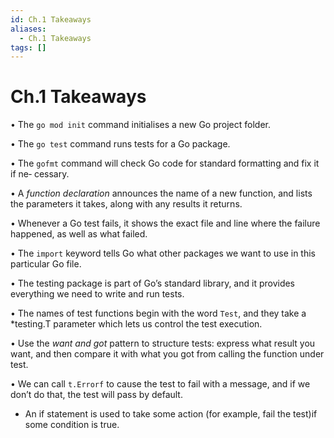 ```yaml
---
id: Ch.1 Takeaways
aliases:
  - Ch.1 Takeaways
tags: []
---
```


# Ch.1 Takeaways

• The `go mod init` command initialises a new Go project folder.

• The `go test` command runs tests for a Go package.

• The `gofmt` command will check Go code for standard formatting and fix it if ne‐
cessary.

• A *function declaration* announces the name of a new function, and lists the parameters it takes, along with any results it returns.

• Whenever a Go test fails, it shows the exact file and line where the failure happened, as well as what failed.

• The `import` keyword tells Go what other packages we want to use in this particular Go file.

• The testing package is part of Go’s standard library, and it provides everything we need to write and run tests.

• The names of test functions begin with the word `Test`, and they take a *testing.T parameter which lets us control the test execution.

• Use the *want and got* pattern to structure tests: express what result you want, and then compare it with what you got from calling the function under test.

• We can call `t.Errorf` to cause the test to fail with a message, and if we don’t do
that, the test will pass by default.

- An if statement is used to take some action (for example, fail the test)if some condition is true.
